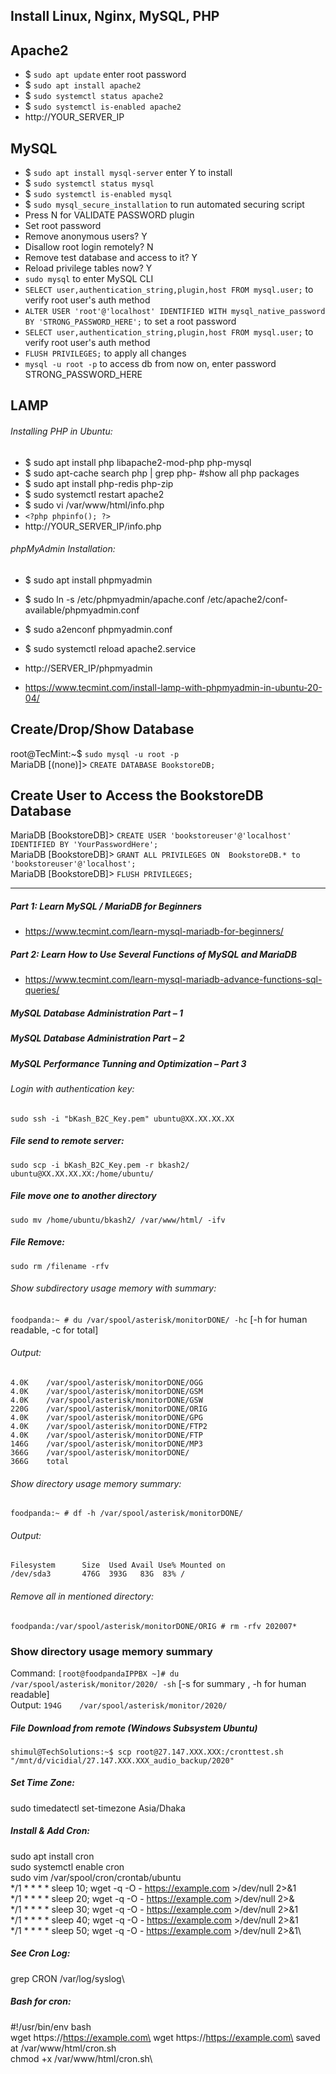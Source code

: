 ## Install Linux, Nginx, MySQL, PHP
## Apache2
- $ `sudo apt update` enter root password
- $ `sudo apt install apache2`
- $ `sudo systemctl status apache2`
- $ `sudo systemctl is-enabled apache2`
- http://YOUR_SERVER_IP


## MySQL
- $ `sudo apt install mysql-server` enter Y to install
- $ `sudo systemctl status mysql`
- $ `sudo systemctl is-enabled mysql`
- $ `sudo mysql_secure_installation` to run automated securing script
- Press N for VALIDATE PASSWORD plugin
- Set root password
- Remove anonymous users? Y
- Disallow root login remotely? N
- Remove test database and access to it? Y
- Reload privilege tables now? Y
- `sudo mysql` to enter MySQL CLI
- `SELECT user,authentication_string,plugin,host FROM mysql.user;` to verify root user's auth method
- `ALTER USER 'root'@'localhost' IDENTIFIED WITH mysql_native_password BY 'STRONG_PASSWORD_HERE';` to set a root password
- `SELECT user,authentication_string,plugin,host FROM mysql.user;` to verify root user's auth method
- `FLUSH PRIVILEGES;` to apply all changes
- `mysql -u root -p` to access db from now on, enter password STRONG_PASSWORD_HERE



## LAMP
###### Installing PHP in Ubuntu:
- $ sudo apt install php libapache2-mod-php php-mysql
- $ sudo apt-cache search php | grep php-		#show all php packages
- $ sudo apt install php-redis php-zip
- $ sudo systemctl restart apache2
- $ sudo vi /var/www/html/info.php
- `<?php
        phpinfo();
?>`
- http://YOUR_SERVER_IP/info.php


###### phpMyAdmin Installation:
- $ sudo apt install phpmyadmin
- $ sudo ln -s /etc/phpmyadmin/apache.conf /etc/apache2/conf-available/phpmyadmin.conf
- $ sudo a2enconf phpmyadmin.conf
- $ sudo systemctl reload apache2.service
- http://SERVER_IP/phpmyadmin



- https://www.tecmint.com/install-lamp-with-phpmyadmin-in-ubuntu-20-04/

## Create/Drop/Show Database
root@TecMint:~$ `sudo mysql -u root -p`\
MariaDB [(none)]> `CREATE DATABASE BookstoreDB;`


## Create User to Access the BookstoreDB Database
MariaDB [BookstoreDB]> `CREATE USER 'bookstoreuser'@'localhost' IDENTIFIED BY 'YourPasswordHere';`\
MariaDB [BookstoreDB]> `GRANT ALL PRIVILEGES ON  BookstoreDB.* to 'bookstoreuser'@'localhost';`\
MariaDB [BookstoreDB]> `FLUSH PRIVILEGES;`




-----------------------------
##### Part 1: Learn MySQL / MariaDB for Beginners
- https://www.tecmint.com/learn-mysql-mariadb-for-beginners/

##### Part 2: Learn How to Use Several Functions of MySQL and MariaDB
- https://www.tecmint.com/learn-mysql-mariadb-advance-functions-sql-queries/


##### MySQL Database Administration Part – 1
##### MySQL Database Administration Part – 2
##### MySQL Performance Tunning and Optimization – Part 3


###### Login with authentication key:
`sudo ssh -i "bKash_B2C_Key.pem" ubuntu@XX.XX.XX.XX`

##### File send to remote server:
`sudo scp -i bKash_B2C_Key.pem -r bkash2/ ubuntu@XX.XX.XX.XX:/home/ubuntu/`

##### File move one to another directory
`sudo mv /home/ubuntu/bkash2/ /var/www/html/ -ifv`

##### File Remove:
`sudo rm /filename -rfv`


###### Show subdirectory usage memory with summary:
`foodpanda:~ # du /var/spool/asterisk/monitorDONE/ -hc` [-h for human readable, -c for total]
###### Output:
`4.0K    /var/spool/asterisk/monitorDONE/OGG`\
`4.0K    /var/spool/asterisk/monitorDONE/GSM`\
`4.0K    /var/spool/asterisk/monitorDONE/GSW`\
`220G    /var/spool/asterisk/monitorDONE/ORIG`\
`4.0K    /var/spool/asterisk/monitorDONE/GPG`\
`4.0K    /var/spool/asterisk/monitorDONE/FTP2`\
`4.0K    /var/spool/asterisk/monitorDONE/FTP`\
`146G    /var/spool/asterisk/monitorDONE/MP3`\
`366G    /var/spool/asterisk/monitorDONE/`\
`366G    total`

###### Show directory usage memory summary:
`foodpanda:~ # df -h /var/spool/asterisk/monitorDONE/`
###### Output:
`Filesystem      Size  Used Avail Use% Mounted on`\
`/dev/sda3       476G  393G   83G  83% /`


###### Remove all in mentioned directory:
`foodpanda:/var/spool/asterisk/monitorDONE/ORIG # rm -rfv 202007*`


### Show directory usage memory summary
Command: `[root@foodpandaIPPBX ~]# du /var/spool/asterisk/monitor/2020/ -sh` [-s for summary , -h for human readable]\
Output: `194G    /var/spool/asterisk/monitor/2020/`


##### File Download from remote (Windows Subsystem Ubuntu)
`shimul@TechSolutions:~$ scp root@27.147.XXX.XXX:/cronttest.sh "/mnt/d/vicidial/27.147.XXX.XXX_audio_backup/2020"`



##### Set Time Zone:
sudo timedatectl set-timezone Asia/Dhaka

##### Install & Add Cron:
sudo apt install cron\
sudo systemctl enable cron\
sudo vim /var/spool/cron/crontab/ubuntu\
*/1 * * * * sleep 10; wget -q -O - https://example.com >/dev/null 2>&1\
*/1 * * * * sleep 20; wget -q -O - https://example.com >/dev/null 2>&\
*/1 * * * * sleep 30; wget -q -O - https://example.com >/dev/null 2>&1\
*/1 * * * * sleep 40; wget -q -O - https://example.com >/dev/null 2>&1\
*/1 * * * * sleep 50; wget -q -O - https://example.com >/dev/null 2>&1\


##### See Cron Log:
grep CRON /var/log/syslog\

##### Bash for cron:
#!/usr/bin/env bash\
wget https://https://example.com\
wget https://https://example.com\
saved at /var/www/html/cron.sh\
chmod +x /var/www/html/cron.sh\
